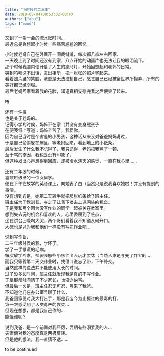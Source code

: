 ```yaml
---
title: "小时候的二三事"
date: 2018-08-04T00:53:32+08:00
authors: ["abu"]
tags: ["mood"]
---
```

又到了一期一会的流水账时间。  
最近总是会想起小时候一些痛苦尴尬的回忆。  

小时候老妈自己在外面开一间裁缝铺，每次都八点左右回家。  
一天晚上到了时间还没有到家，八点开始的动画片也无法让我的眼泪流下。  
那个时候我脑内便开启了人生的跑马灯，开始回想起和老妈的日常。  
哭到呜咽说不出话，拿出相册，把一张张的照片竖起来。  
看着照片里的笑脸，我更是无法控制自己，感觉自己已经被全世界所抛弃，所有的美好都已经崩塌。  
最后老妈回家看着我的花脸，知道真相安慰完我之后便笑了起来。

唔

还有一件事  
也是关于老妈的。  
记得小学的时候，妈妈不在家（并没有变身熊孩子  
在便笺纸上写道：妈妈辛苦了，我爱你。  
因为自己当时是个害羞的小男孩，这种话从来没对爸爸妈妈说过，  
于是自己偷偷躲在屋里，等老妈回来，看到地上的小纸条。  
最后发生了什么我不记得了，我只记得，老妈把我骂了一顿，  
至于骂的原因，我也是没有印象了。  
但这种发出心声想得到回应，却被冷水浇灭的感觉，一直在我心里……  

还有二年级的时候，  
喜欢班级里的一位女同学。  
便在下午临放学的英语课上，向她表了白（当然只是说我喜欢她啦！并没有提别的事情…  
没有想到的是，她第二天转手就把那张纸条给了班主任。  
班主任为了教训我，夺走了让我下楼去上课间操的机会。  
于是我和两个因为没写作业的同学一起被关在教室里。  
想到失去玩的机会和喜欢的人，心里委屈到了极点，  
坐在讲台上嚎啕大哭，两个哥们看着我不知道从何开口。  
大概也是以为我和他们一样没有写完作业吧…

说到写作业，  
二三年级时侯的我，学坏了。  
学了一手撒谎的毛病。  
每次放学回家，都要和那些小伙伴出去玩才罢休（当然人家是写完了作业的…  
而我只等着第二天交作业时，找借口说忘了带，下午补交。  
当然这样的说法并不能使用太长的时间。  
过了没多长时间，班主任就发现我是真的不写作业。  
于是那段时间请了不少家长，也没少挨骂。  
但最后一次是，班主任忍无可忍，叫来了我爸。  
不知道他们在办公室里聊了什么，  
我爸回家便对我大打出手，那是我迄今为止捱过的最毒的打。  
第一次感受到了人类尊严的丧失…  
但现在想想，都是我自己作的…  
能怪谁呢？  

说到我爸，是一个前期对我严厉，后期有些溺爱我的人…  
夫妻俩对我的态度真是两极反转。  
但是他的想法，我一直猜不透……

to be continued